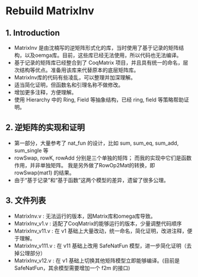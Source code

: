 # Rebuild MatrixInv

## 1. Introduction

* MatrixInv 是由沈楠写的逆矩阵形式化的库，当时使用了基于记录的矩阵结构，以及oemga库。目前，这些库已经无法使用，所以代码也无法编译。
* 基于记录的矩阵库已经整合到了 CoqMatrix 项目，并且具有统一的命名，层次结构等优点。准备用该库来代替原本的底层矩阵库。
* MatrixInv库的代码有些凌乱，可以整理并加深理解。
* 适当简化证明，但函数名和引理名称不做修改。
* 增加更多注释，方便理解。
* 使用 Hierarchy 中的 Ring, Field 等抽象结构，已经 ring, field 等策略帮助证明。

## 2. 逆矩阵的实现和证明
* 第一部分，大量参考了 nat_fun 的设计，比如 sum, sum_eq, sum_add, sum_single 等
* rowSwap, rowK, rowAdd 分别是三个单独的矩阵；
  而我的实现中它们是函数作用，并非单独矩阵。
  我是另外做了RowOp2Mat的转换，即 rowSwap(mat1) 的结果。
* 由于“基于记录”和“基于函数”这两个模型的差异，遗留了很多公理。

## 3. 文件列表
* MatrixInv.v         : 无法运行的版本，因Matrix库和omega库导致。
* MatrixInv_v1.v      : 适配了CoqMatrix的能够运行的版本，少量调整代码顺序
* MatrixInv_v11.v     : 在 v1 基础上大量改动，统一命名，简化证明，改进注释，便于理解。
* MatrixInv_v111.v    : 在 v11 基础上改用 SafeNatFun 模型，进一步简化证明（去掉公理部分）
* MatrixInv_v12.v     : 在 v1 基础上切换其他矩阵模型立即能够编译。(目前是SafeNatFun，其余模型需要增加一个 f2m 的接口)

